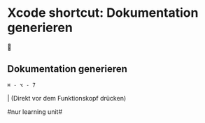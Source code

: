 # Xcode shortcut: Dokumentation generieren
🚀

## Dokumentation generieren

`⌘ - ⌥ - 7`

|
(Direkt vor dem Funktionskopf drücken)


#nur learning unit#